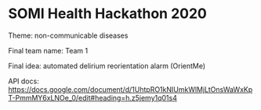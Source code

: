 # SOMI Health Hackathon 2020

Theme: non-communicable diseases

Final team name: Team 1

Final idea: automated delirium reorientation alarm (OrientMe)

API docs: https://docs.google.com/document/d/1UhtpRO1kNIUmkWlMjLtOnsWaWxKpT-PmmMY6xLNOe_0/edit#heading=h.z5jemy1q01s4
